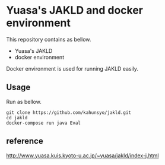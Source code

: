 # Yuasa's JAKLD and docker environment

This repository contains as bellow.

- Yuasa's JAKLD  
- docker environment

Docker environment is used for running JAKLD easily.

## Usage

Run as bellow.

```shell
git clone https://github.com/kahunsyo/jakld.git
cd jakld
docker-compose run java Eval
```

## reference

http://www.yuasa.kuis.kyoto-u.ac.jp/~yuasa/jakld/index-j.html

